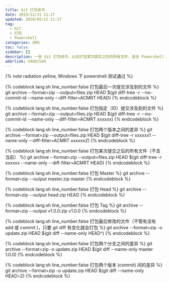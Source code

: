 ```yaml
---
title: Git 打包命令
date: 2019/12/31 11:27
updated: 2020/05/12 11:27
tag:
  - Git
  - 打包
  - Powershell
categories: 资料
toc: false
sidebar: []
description: 一些 Git 打包命令，比如打包某次提交之后的所有文件，适合 Powershell 下使用。
abbrlink: 59d81549
---
```


{% note radiation yellow, Windows 下 powershell 测试通过 %}

{% codeblock lang:sh line_number:false 打包最后一次提交涉及到的文件  %}
git archive --format=zip --output=files.zip HEAD $(git diff-tree -r --no-commit-id --name-only --diff-filter=ACMRT HEAD)
{% endcodeblock %}

{% codeblock lang:sh line_number:false 打包指定（ID）提交涉及到的文件  %}
git archive --format=zip --output=files.zip HEAD $(git diff-tree -r --no-commit-id --name-only --diff-filter=ACMRT xxxxxx)
{% endcodeblock %}

{% codeblock lang:sh line_number:false 打包两个版本之间的差异  %}
git archive --format=zip --output=files.zip HEAD $(git diff-tree -r xxxxxx1 --name-only --diff-filter=ACMRT xxxxxx2)
{% endcodeblock %}

{% codeblock lang:sh line_number:false  打包某次提交之后的所有文件（不含当前）  %}
git archive --format=zip --output=files.zip HEAD $(git diff-tree -r xxxxxx --name-only --diff-filter=ACMRT HEAD)
{% endcodeblock %}

{% codeblock lang:sh line_number:false 打包 Master  %}
git archive --format=zip --output master.zip master
{% endcodeblock %}

{% codeblock lang:sh line_number:false 打包 Head  %}
git archive --format=zip --output head.zip HEAD
{% endcodeblock %}

{% codeblock lang:sh line_number:false 打包 Tag  %}
git archive --format=zip --output v1.0.0.zip v1.0.0
{% endcodeblock %}

{% codeblock lang:sh line_number:false 打包最后修改的文件（不管有没有 add 或 commit )，只要 git diff 有变化就会打包  %}
git archive --format=zip -o update.zip HEAD $(git diff --name-only HEAD^)
{% endcodeblock %}

{% codeblock lang:sh line_number:false 打包两个分支之间的差异  %}
git archive --format=zip -o update.zip HEAD $(git diff --name-only master 1.0.0)
{% endcodeblock %}

{% codeblock lang:sh line_number:false 打包两个版本 (commit) 间的差异  %}
git archive --format=zip -o update.zip HEAD $(git diff --name-only HEAD~2)
{% endcodeblock %}
